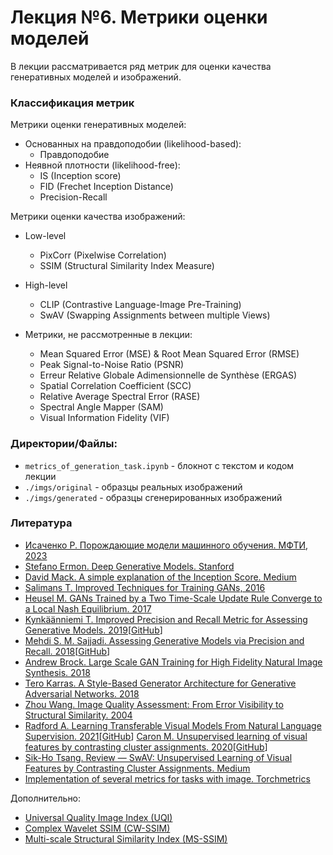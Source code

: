 # Лекция №6. Метрики оценки моделей
В лекции рассматривается ряд метрик для оценки качества генеративных моделей и изображений.

### Классификация метрик
Метрики оценки генеративных моделей:
+ Основанных на правдоподобии (likelihood-based):
    - Правдоподобие
+ Неявной плотности (likelihood-free):
    - IS (Inception score)
    - FID (Frechet Inception Distance)
    - Precision-Recall

Метрики оценки качества изображений:
- Low-level
    - PixCorr (Pixelwise Correlation)
    - SSIM (Structural Similarity Index Measure)
- High-level
    - CLIP (Contrastive Language-Image Pre-Training)
    - SwAV (Swapping Assignments between multiple Views)

- Метрики, не рассмотренные в лекции:
    - Mean Squared Error (MSE) & Root Mean Squared Error (RMSE)
    - Peak Signal-to-Noise Ratio (PSNR)
    - Erreur Relative Globale Adimensionnelle de Synthèse (ERGAS)
    - Spatial Correlation Coefficient (SCC)
    - Relative Average Spectral Error (RASE)
    - Spectral Angle Mapper (SAM)
    - Visual Information Fidelity (VIF)


### Директории/Файлы:
- `metrics_of_generation_task.ipynb` - блокнот с текстом и кодом лекции
- `./imgs/original` - образцы реальных изображений
- `./imgs/generated` - образцы сгенерированных изображений

### Литература
- [Исаченко Р. Порождающие модели машинного обучения. МФТИ, 2023](https://www.youtube.com/playlist?list=PLk4h7dmY2eYHVCEMMMqdKes__ehs5mRtR)
- [Stefano Ermon. Deep Generative Models. Stanford](https://deepgenerativemodels.github.io/)
- [David Mack. A simple explanation of the Inception Score. Medium](https://medium.com/octavian-ai/a-simple-explanation-of-the-inception-score-372dff6a8c7a)
- [Salimans T. Improved Techniques for Training GANs, 2016](https://arxiv.org/abs/1606.03498)
- [Heusel M. GANs Trained by a Two Time-Scale Update Rule Converge to a Local Nash Equilibrium. 2017](https://arxiv.org/abs/1706.08500)
- [Kynkäänniemi T. Improved Precision and Recall Metric for Assessing Generative Models. 2019](https://arxiv.org/abs/1904.06991)[[GitHub]((https://github.com/kynkaat/improved-precision-and-recall-metric))]
- [Mehdi S. M. Sajjadi. Assessing Generative Models via Precision and Recall. 2018](https://proceedings.neurips.cc/paper_files/paper/2018/file/f7696a9b362ac5a51c3dc8f098b73923-Paper.pdf)[[GitHub](https://github.com/msmsajjadi/precision-recall-distributions)]
- [Andrew Brock. Large Scale GAN Training for High Fidelity Natural Image Synthesis. 2018](https://arxiv.org/abs/1809.11096)
- [Tero Karras. A Style-Based Generator Architecture for Generative Adversarial Networks. 2018](https://arxiv.org/abs/1812.04948)
- [Zhou Wang. Image Quality Assessment: From Error Visibility to Structural Similarity. 2004](https://www.researchgate.net/publication/3327793_Image_Quality_Assessment_From_Error_Visibility_to_Structural_Similarity)
- [Radford A. Learning Transferable Visual Models From Natural Language Supervision. 2021](https://arxiv.org/pdf/2103.00020)[[GitHub](https://github.com/OpenAI/CLIP)]
[Caron M. Unsupervised learning of visual features by contrasting cluster assignments. 2020](https://dl.acm.org/doi/abs/10.5555/3495724.3496555)[[GitHub](https://github.com/facebookresearch/swav)]
- [Sik-Ho Tsang. Review — SwAV: Unsupervised Learning of Visual Features by Contrasting Cluster Assignments. Medium](https://sh-tsang.medium.com/swav-unsupervised-learning-of-visual-features-by-contrasting-cluster-assignments-f36dc9a7affc)
- [Implementation of several metrics for tasks with image. Torchmetrics](https://lightning.ai/docs/torchmetrics/stable/all-metrics.html)

Дополнительно:
- [Universal Quality Image Index (UQI)](https://ieeexplore.ieee.org/document/995823)
- [Complex Wavelet SSIM (CW-SSIM)](https://ieeexplore.ieee.org/document/5109651)
- [Multi-scale Structural Similarity Index (MS-SSIM)](https://ieeexplore.ieee.org/abstract/document/1292216)
